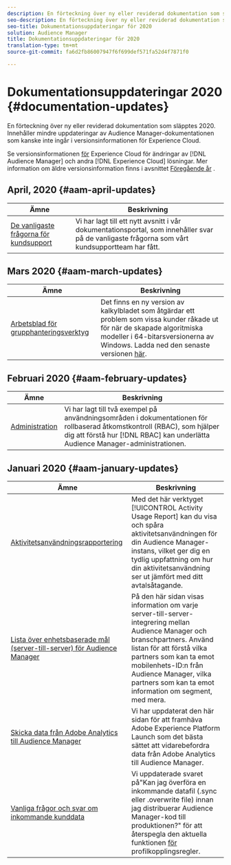 ```yaml
---
description: En förteckning över ny eller reviderad dokumentation som släpptes 2020. Innehåller mindre uppdateringar av Audience Manager-dokumentationen som kanske inte ingår i versionsinformationen för Experience Cloud.
seo-description: En förteckning över ny eller reviderad dokumentation som släpptes 2020. Innehåller mindre uppdateringar av Audience Manager-dokumentationen som kanske inte ingår i versionsinformationen för Experience Cloud.
seo-title: Dokumentationsuppdateringar för 2020
solution: Audience Manager
title: Dokumentationsuppdateringar för 2020
translation-type: tm+mt
source-git-commit: fa6d2fb86007947f6f699def571fa52d4f7871f0

---
```



# Dokumentationsuppdateringar 2020 {#documentation-updates}

En förteckning över ny eller reviderad dokumentation som släpptes 2020. Innehåller mindre uppdateringar av Audience Manager-dokumentationen som kanske inte ingår i versionsinformationen för Experience Cloud.

Se versionsinformationen [för](https://marketing.adobe.com/resources/help/en_US/whatsnew/) Experience Cloud för ändringar av [!DNL Audience Manager] och andra [!DNL Experience Cloud] lösningar. Mer information om äldre versionsinformation finns i avsnittet [Föregående år](../docs-updates/docs-2019.md) .

## April, 2020 {#aam-april-updates}
| Ämne | Beskrivning |
|---- |----|
| [De vanligaste frågorna för kundsupport](../support-issues/support-issues-overview.md) | Vi har lagt till ett nytt avsnitt i vår dokumentationsportal, som innehåller svar på de vanligaste frågorna som vårt kundsupportteam har fått. |

## Mars 2020 {#aam-march-updates}
| Ämne | Beskrivning |
|---- |----|
| [Arbetsblad för grupphanteringsverktyg](../reference/bulk-management-tools/bulk-management-intro.md) | Det finns en ny version av kalkylbladet som åtgärdar ett problem som vissa kunder råkade ut för när de skapade algoritmiska modeller i 64-bitarsversionerna av Windows. Ladda ned den senaste versionen [här](../reference/bulk-management-tools/assets/BAAAM_V2_20200311.xlsm). |

## Februari 2020 {#aam-february-updates}

| Ämne | Beskrivning |
|---- |----|
| [Administration](../features/administration/administration-overview.md#use-cases) | Vi har lagt till två exempel på användningsområden i dokumentationen för rollbaserad åtkomstkontroll (RBAC), som hjälper dig att förstå hur [!DNL RBAC] kan underlätta Audience Manager-administrationen. |

## Januari 2020 {#aam-january-updates}

| Ämne | Beskrivning |
|--- |----|
| [Aktivitetsanvändningsrapportering](../features/administration/activity-usage-reporting.md) | Med det här verktyget [!UICONTROL Activity Usage Report] kan du visa och spåra aktivitetsanvändningen för din Audience Manager-instans, vilket ger dig en tydlig uppfattning om hur din aktivitetsanvändning ser ut jämfört med ditt avtalsåtagande. |
| [Lista över enhetsbaserade mål (server-till-server) för Audience Manager](/help/using/features/destinations/device-based-destinations-list.md) | På den här sidan visas information om varje server-till-server-integrering mellan Audience Manager och branschpartners. Använd listan för att förstå vilka partners som kan ta emot mobilenhets-ID:n från Audience Manager, vilka partners som kan ta emot information om segment, med mera. |
| [Skicka data från Adobe Analytics till Audience Manager](../integration/integration-other-solutions/audience-management-module.md) | Vi har uppdaterat den här sidan för att framhäva Adobe Experience Platform Launch som det bästa sättet att vidarebefordra data från Adobe Analytics till Audience Manager. |
| [Vanliga frågor och svar om inkommande kunddata](/help/using/faq/faq-inbound-data-ingestion.md) | Vi uppdaterade svaret på&quot;Kan jag överföra en inkommande datafil (.sync eller .overwrite file) innan jag distribuerar Audience Manager-kod till produktionen?&quot; för att återspegla den aktuella funktionen [för](/help/using/features/profile-merge-rules/merge-rule-targeting-options.md) profilkopplingsregler. |
